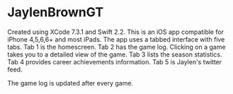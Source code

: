 # JaylenBrownGT
Created using XCode 7.3.1 and Swift 2.2.
This is an iOS app compatible for iPhone 4,5,6,6+ and most iPads. 
The app uses a tabbed interface with five tabs.
Tab 1 is the homescreen.
Tab 2 has the game log. Clicking on a game takes you to a detailed view of the game.
Tab 3 lists the season statistics.
Tab 4 provides career achievements information.
Tab 5 is Jaylen's twitter feed.

The game log is updated after every game.
